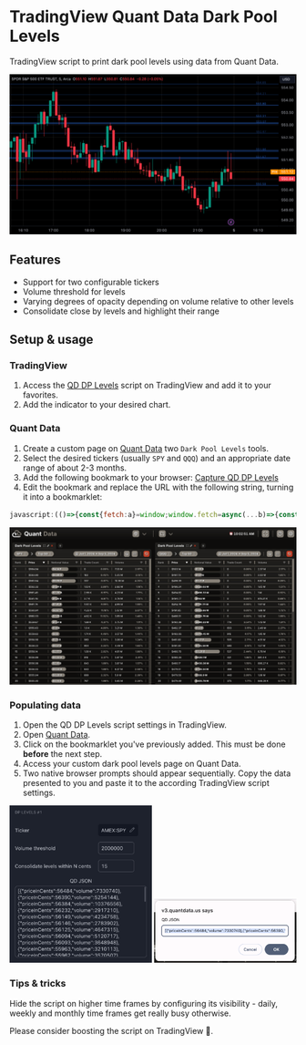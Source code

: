 # TradingView Quant Data Dark Pool Levels

TradingView script to print dark pool levels using data from Quant Data.

![screenshot](https://github.com/pstadler/tradingview-qd-dp-levels/blob/main/showcase.png?raw=true)

## Features

- Support for two configurable tickers
- Volume threshold for levels
- Varying degrees of opacity depending on volume relative to other levels
- Consolidate close by levels and highlight their range

## Setup & usage

### TradingView

1. Access the [QD DP Levels](https://www.tradingview.com/script/lK0NwIbe-QD-DP-Levels/) script on TradingView and add it to your favorites.
2. Add the indicator to your desired chart.

### Quant Data

1. Create a custom page on [Quant Data](https://v3.quantdata.us) two `Dark Pool Levels` tools.
2. Select the desired tickers (usually `SPY` and `QQQ`) and an appropriate date range of about 2-3 months.
3. Add the following bookmark to your browser: [Capture QD DP Levels]()
4. Edit the bookmark and replace the URL with the following string, turning it into a bookmarklet:

```js
javascript:(()=>{const{fetch:a}=window;window.fetch=async(...b)=>{const c=await a(...b);return c.clone().json().then(a=>{const b=a?.response?.priceInCentsToDarkPoolLevelDataSumModelMap;if(!b)return;let c=Object.entries(b).map(([a,{sizeSum:b}])=>({priceInCents:parseInt(a),volume:b}));c.sort((c,a)=>a.volume-c.volume),c=c.slice(0,80),c.sort((c,a)=>a.priceInCents-c.priceInCents),window.prompt("QD JSON",JSON.stringify(c))}).catch(a=>console.error(a)),c}})();
```

![screenshot](https://github.com/pstadler/tradingview-qd-dp-levels/blob/main/qd-custom-page.png?raw=true)

### Populating data

1. Open the QD DP Levels script settings in TradingView.
2. Open [Quant Data](https://v3.quantdata.us).
3. Click on the bookmarklet you've previously added. This must be done **before** the next step.
4. Access your custom dark pool levels page on Quant Data.
5. Two native browser prompts should appear sequentially. Copy the data presented to you and paste it to the according TradingView script settings.

<img src="https://github.com/pstadler/tradingview-qd-dp-levels/blob/main/tv-script-settings.png?raw=true" width="250"> <img src="https://github.com/pstadler/tradingview-qd-dp-levels/blob/main/qd-bookmarklet-prompt.png?raw=true" width="250">

### Tips & tricks

Hide the script on higher time frames by configuring its visibility - daily, weekly and monthly time frames get really busy otherwise.

Please consider boosting the script on TradingView 🚀.
